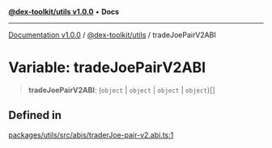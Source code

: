 [**@dex-toolkit/utils v1.0.0**](../README.md) • **Docs**

***

[Documentation v1.0.0](../../../packages.md) / [@dex-toolkit/utils](../README.md) / tradeJoePairV2ABI

# Variable: tradeJoePairV2ABI

> **tradeJoePairV2ABI**: (`object` \| `object` \| `object` \| `object`)[]

## Defined in

[packages/utils/src/abis/traderJoe-pair-v2.abi.ts:1](https://github.com/niZmosis/dex-toolkit/blob/3d8b41b44787b30fbea5de3ab4737662ffb61bc8/packages/utils/src/abis/traderJoe-pair-v2.abi.ts#L1)
